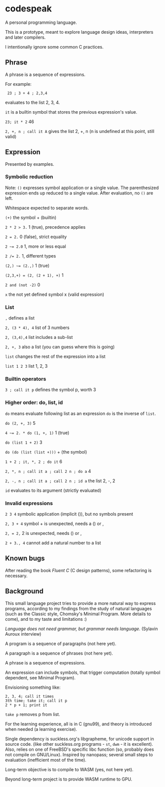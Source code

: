 # codespeak
A personal programming language.

This is a prototype, meant to explore language design ideas, interpreters and later compilers.

I intentionally ignore some common C practices. 

## Phrase

A phrase is a sequence of expressions.

For example:

` 23 ; 3 + 4 ; 2,3,4` 

evaluates to the list 2, 3, 4.

`it` is a builtin symbol that stores the previous expression's value.

`23; it * 2` 46

`2, +, n ; call it A` gives the list 2, +, n (n is undefined at this point, still valid)

## Expression

Presented by examples.

### Symbolic reduction

Note: `()` expresses symbol application or a single value.
The parenthesized expression ends up reduced to a single value.
After evaluation, no `()` are left.

Whitespace expected to separate words.

`(+)` the symbol + (builtin)

`2 * 2 > 3.` 1 (true), precedence applies

`2 = 2.` 0 (false), strict equality

`2 ~= 2.0` 1, more or less equal

`2 /= 2.` 1, different types

`(2,) ~= (2.,)` 1 (true)

`(2,3,+) = (2, (2 + 1), +)` 1

`2 and (not -2)` 0

`x` the not yet defined symbol x (valid expression)

### List

`,` defines a list

`2, (3 * 4), 4` list of 3 numbers

`2, (3,4),4` list includes a sub-list

`2, +, 3` also a list (you can guess where this is going)

`list` changes the rest of the expression into a list

`list 1 2 3` list 1, 2, 3

### Builtin operators

`3 ; call it p` defines the symbol p, worth 3

### Higher order: do, list, id

`do` means evaluate following list as an expression
`do` is the inverse of `list`.

`do (2, +, 3)` 5

`4 ~= 2. * do (1, +, 1)` 1 (true)

`do (list 1 + 2)` 3

`do (do (list (list +)))` + (the symbol)

`1 + 2 ; it, *, 2 ; do it` 6

`2, *, n ; call it a ; call 2 n ; do a` 4 

`2, -, n ; call it a ; call 2 n ; id a` the list 2, -, 2

`id` evaluates to its argument (strictly evaluated)

### Invalid expressions

`2 3 4` symbolic application (implicit ()), but no symbols present

`2, 3 + 4` symbol + is unexpected, needs a () or ,

`2, = 2,` 2 is unexpected, needs () or ,

`2 + 3., 4` cannot add a natural number to a list

## Known bugs

After reading the book *Fluent C* (C design patterns), some refactoring is necessary.


## Background

This small language project tries to provide a more natural way to express programs, 
according to my findings from the study of natural languages 
(such as the Classic style, Chomsky's Minimal Program. More details to come),
and to my taste and limitations :)

*Language does not need grammar, but grammar needs language.* (Sylavin Auroux interview)

A program is a sequence of paragraphs (not here yet).

A paragraph is a sequence of phrases (not here yet).

A phrase is a sequence of expressions.

An expression can include symbols, that trigger computation (totally symbol dependent, see Minimal Program).

Envisioning something like:

```
2, 3, 4; call it times 
3th time; take it; call it p 
2 * p + 1; print it
```

`take p` removes p from list.

For the learning experience, all is in C (gnu99), and theory is introduced when needed (a learning exercise).

Single dependency is suckless.org's libgrapheme, for unicode support in source code.
(like other suckless.org programs - `st`, `dwm` - it is excellent).
Also, relies on one of FreeBSD's specific libc function (so, probably does not compile on GNU/Linux).
Inspired by nanopass; several small steps to evaluation (inefficient most of the time).

Long-term objective is to compile to WASM (yes, not here yet).

Beyond long-term project is to provide WASM runtime to GPU.

